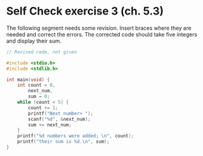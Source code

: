 # Self Check exercise 3 (ch. 5.3)

The following segment needs some revision. Insert braces where they are needed and correct the errors. The corrected code should take five integers and display their sum.

```c
// Revised code, not given

#include <stdio.h>
#include <stdlib.h>

int main(void) {
    int count = 0,
        next_num,
        sum = 0;
    while (count < 5) {
        count += 1;
        printf("Next number> ");
        scanf("%d", &next_num);
        sum += next_num;
    }
    printf("%d numbers were added; \n", count);
    printf("their sum is %d.\n", sum);
}
```
